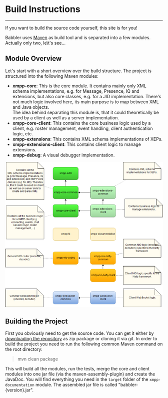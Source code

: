 # Build Instructions
---

If you want to build the source code yourself, this site is for you!

Babbler uses [Maven](http://maven.apache.org/) as build tool and is separated into a few modules. Actually only two, le\t's see...

## Module Overview

Let\'s start with a short overview over the build structure.
The project is structured into the following Maven modules:

* **xmpp-core**: This is the core module. It contains mainly only XML schema implementations, e.g. for Message, Presence, IQ and extensions, but also core classes, e.g. for a JID implementation. There\'s not much logic involved here, its main purpose is to map between XML and Java objects.<br/>The idea behind separating this module is, that it could theoretically be used by a client as well as a server implementation.
* **xmpp-core-client**: This contains the core business logic used by a client, e.g. roster management, event handling, client authentication logic, etc.
* **xmpp-extensions**: This contains XML schema implementations of XEPs.
* **xmpp-extensions-client**: This contains client logic to manage extensions.
* **xmpp-debug**: A visual debugger implementation.



![Module Overview](ModuleOverview.png)

## Building the Project

First you obviously need to get the source code. You can get it either by [downloading the repository](https://bitbucket.org/sco0ter/babbler/downloads) as zip package or cloning it via git.
In order to build the project you need to run the following common Maven command on the root directory:

> mvn clean package

This will build all the modules, run the tests, merge the core and client modules into one jar file (via the maven-assembly-plugin) and create the JavaDoc.
You will find everything you need in the `target` folder of the `xmpp-documentation` module. The assembled jar file is called \"babbler-{version}.jar\".
